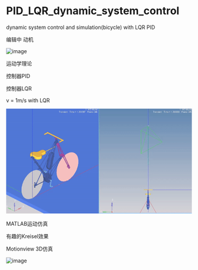 # PID_LQR_dynamic_system_control
 dynamic system control and simulation(bicycle) with LQR PID 

编辑中
动机

![image](https://github.com/Zacki-git/PID_LQR_dynamic_system_control/blob/master/fahrt_ba.gif)

运动学理论


控制器PID


控制器LQR

v = 1m/s with LQR

![image](https://github.com/Zacki-git/PID_LQR_dynamic_system_control/blob/master/LQR_1m_s.gif)


MATLAB运动仿真




有趣的Kreisel效果




Motionview 3D仿真


![image](https://github.com/Zacki-git/PID_LQR_dynamic_system_control/blob/master/last%20movie.gif)

